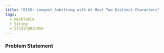 ```yaml
---
title: "0159: Longest Substring with At Most Two Distinct Characters"
tags:
  - HashTable
  - String
  - SlidingWindow
---
```

### Problem Statement

